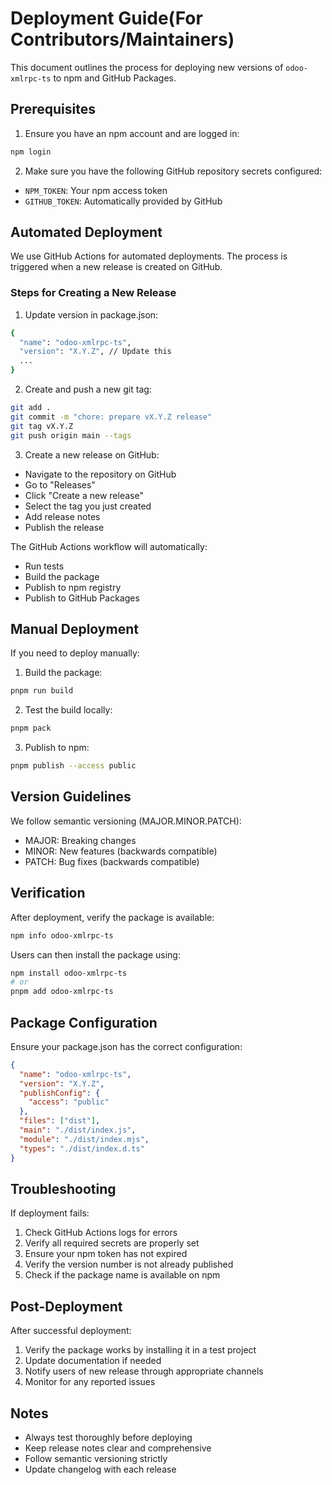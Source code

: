 # Deployment Guide(For Contributors/Maintainers)

This document outlines the process for deploying new versions of `odoo-xmlrpc-ts` to npm and GitHub Packages.

## Prerequisites

1. Ensure you have an npm account and are logged in:

```bash
npm login
```

2. Make sure you have the following GitHub repository secrets configured:

- `NPM_TOKEN`: Your npm access token
- `GITHUB_TOKEN`: Automatically provided by GitHub

## Automated Deployment

We use GitHub Actions for automated deployments. The process is triggered when a new release is created on GitHub.

### Steps for Creating a New Release

1. Update version in package.json:

```bash
{
  "name": "odoo-xmlrpc-ts",
  "version": "X.Y.Z", // Update this
  ...
}
```

2. Create and push a new git tag:

```bash
git add .
git commit -m "chore: prepare vX.Y.Z release"
git tag vX.Y.Z
git push origin main --tags
```

3. Create a new release on GitHub:

- Navigate to the repository on GitHub
- Go to "Releases"
- Click "Create a new release"
- Select the tag you just created
- Add release notes
- Publish the release

The GitHub Actions workflow will automatically:

- Run tests
- Build the package
- Publish to npm registry
- Publish to GitHub Packages

## Manual Deployment

If you need to deploy manually:

1. Build the package:

```bash
pnpm run build
```

2. Test the build locally:

```bash
pnpm pack
```

3. Publish to npm:

```bash
pnpm publish --access public
```

## Version Guidelines

We follow semantic versioning (MAJOR.MINOR.PATCH):

- MAJOR: Breaking changes
- MINOR: New features (backwards compatible)
- PATCH: Bug fixes (backwards compatible)

## Verification

After deployment, verify the package is available:

```bash
npm info odoo-xmlrpc-ts
```

Users can then install the package using:

```bash
npm install odoo-xmlrpc-ts
# or
pnpm add odoo-xmlrpc-ts
```

## Package Configuration

Ensure your package.json has the correct configuration:

```json
{
  "name": "odoo-xmlrpc-ts",
  "version": "X.Y.Z",
  "publishConfig": {
    "access": "public"
  },
  "files": ["dist"],
  "main": "./dist/index.js",
  "module": "./dist/index.mjs",
  "types": "./dist/index.d.ts"
}
```

## Troubleshooting

If deployment fails:

1. Check GitHub Actions logs for errors
2. Verify all required secrets are properly set
3. Ensure your npm token has not expired
4. Verify the version number is not already published
5. Check if the package name is available on npm

## Post-Deployment

After successful deployment:

1. Verify the package works by installing it in a test project
2. Update documentation if needed
3. Notify users of new release through appropriate channels
4. Monitor for any reported issues

## Notes

- Always test thoroughly before deploying
- Keep release notes clear and comprehensive
- Follow semantic versioning strictly
- Update changelog with each release

